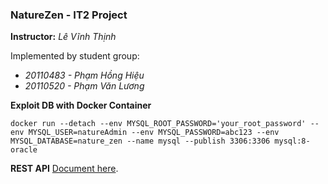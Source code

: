 ### NatureZen - IT2 Project

**Instructor:** *Lê Vĩnh Thịnh*

Implemented by student group:

- *20110483 - Phạm Hồng Hiệu*
- *20110520 - Phạm Văn Lương*

**Exploit DB with Docker Container**
~~~
docker run --detach --env MYSQL_ROOT_PASSWORD='your_root_password' --env MYSQL_USER=natureAdmin --env MYSQL_PASSWORD=abc123 --env MYSQL_DATABASE=nature_zen --name mysql --publish 3306:3306 mysql:8-oracle
~~~
**REST API**
[Document here](http://localhost:8080/swagger-ui/index.html#/ "Swagger-ui").
